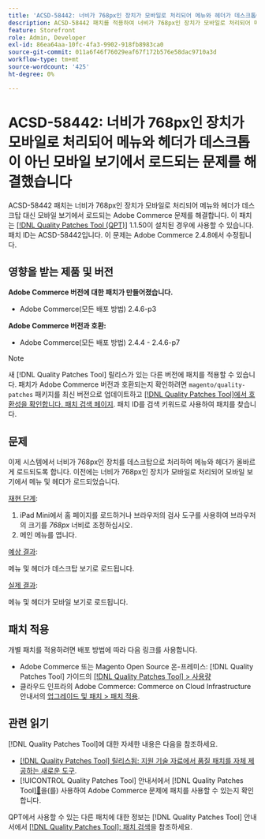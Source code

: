 ```yaml
---
title: 'ACSD-58442: 너비가 768px인 장치가 모바일로 처리되어 메뉴와 헤더가 데스크톱이 아닌 모바일 보기에서 로드되는 문제를 해결했습니다'
description: ACSD-58442 패치를 적용하여 너비가 768px인 장치가 모바일로 처리되어 메뉴와 헤더가 데스크탑 대신 모바일 보기에서 로드되는 Adobe Commerce 문제를 해결합니다.
feature: Storefront
role: Admin, Developer
exl-id: 86ea64aa-10fc-4fa3-9902-918fb8983ca0
source-git-commit: 011a6f46f76029eaf67f172b576e58dac9710a3d
workflow-type: tm+mt
source-wordcount: '425'
ht-degree: 0%

---
```


# ACSD-58442: 너비가 768px인 장치가 모바일로 처리되어 메뉴와 헤더가 데스크톱이 아닌 모바일 보기에서 로드되는 문제를 해결했습니다

ACSD-58442 패치는 너비가 768px인 장치가 모바일로 처리되어 메뉴와 헤더가 데스크탑 대신 모바일 보기에서 로드되는 Adobe Commerce 문제를 해결합니다. 이 패치는 [[!DNL Quality Patches Tool (QPT)]](https://experienceleague.adobe.com/ko/docs/commerce-operations/tools/quality-patches-tool/quality-patches-tool-to-self-serve-quality-patches) 1.1.50이 설치된 경우에 사용할 수 있습니다. 패치 ID는 ACSD-58442입니다. 이 문제는 Adobe Commerce 2.4.8에서 수정됩니다.

## 영향을 받는 제품 및 버전

**Adobe Commerce 버전에 대한 패치가 만들어졌습니다.**

* Adobe Commerce(모든 배포 방법) 2.4.6-p3

**Adobe Commerce 버전과 호환:**

* Adobe Commerce(모든 배포 방법) 2.4.4 - 2.4.6-p7

>[!NOTE]
>
>새 [!DNL Quality Patches Tool] 릴리스가 있는 다른 버전에 패치를 적용할 수 있습니다. 패치가 Adobe Commerce 버전과 호환되는지 확인하려면 `magento/quality-patches` 패키지를 최신 버전으로 업데이트하고 [[!DNL Quality Patches Tool]에서 호환성을 확인합니다. 패치 검색 페이지](https://experienceleague.adobe.com/tools/commerce-quality-patches/index.html?lang=ko). 패치 ID를 검색 키워드로 사용하여 패치를 찾습니다.

## 문제

이제 시스템에서 너비가 768px인 장치를 데스크탑으로 처리하여 메뉴와 헤더가 올바르게 로드되도록 합니다. 이전에는 너비가 768px인 장치가 모바일로 처리되어 모바일 보기에서 메뉴 및 헤더가 로드되었습니다.

<u>재현 단계</u>:

1. iPad Mini에서 홈 페이지를 로드하거나 브라우저의 검사 도구를 사용하여 브라우저의 크기를 *768px* 너비로 조정하십시오.
1. 메인 메뉴를 엽니다.

<u>예상 결과</u>:

메뉴 및 헤더가 데스크탑 보기로 로드됩니다.

<u>실제 결과</u>:

메뉴 및 헤더가 모바일 보기로 로드됩니다.

## 패치 적용

개별 패치를 적용하려면 배포 방법에 따라 다음 링크를 사용합니다.

* Adobe Commerce 또는 Magento Open Source 온-프레미스: [!DNL Quality Patches Tool] 가이드의 [[!DNL Quality Patches Tool] > 사용량](/help/tools/quality-patches-tool/usage.md)
* 클라우드 인프라의 Adobe Commerce: Commerce on Cloud Infrastructure 안내서의 [업그레이드 및 패치 > 패치 적용](https://experienceleague.adobe.com/docs/commerce-cloud-service/user-guide/develop/upgrade/apply-patches.html?lang=ko).

## 관련 읽기

[!DNL Quality Patches Tool]에 대한 자세한 내용은 다음을 참조하세요.

* [[!DNL Quality Patches Tool] 릴리스됨: 지원 기술 자료에서 품질 패치를 자체 제공하는 새로운 도구](https://experienceleague.adobe.com/ko/docs/commerce-operations/tools/quality-patches-tool/quality-patches-tool-to-self-serve-quality-patches).
* [!UICONTROL Quality Patches Tool] 안내서에서  [!DNL Quality Patches Tool][&#128279;](/help/tools/quality-patches-tool/patches-available-in-qpt/check-patch-for-magento-issue-with-magento-quality-patches.md)을(를) 사용하여 Adobe Commerce 문제에 패치를 사용할 수 있는지 확인합니다.


QPT에서 사용할 수 있는 다른 패치에 대한 정보는 [!DNL Quality Patches Tool] 안내서에서 [[!DNL Quality Patches Tool]: 패치 검색](https://experienceleague.adobe.com/tools/commerce-quality-patches/index.html?lang=ko)을 참조하세요.
